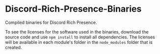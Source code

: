 # Discord-Rich-Presence-Binaries
Compiled binaries for Discord Rich Presence.

To see the licenses for the software used in the binaries, download the source code and use `npm install` to install all dependencies. The licenses will be available in each module's folder in the `node_modules` folder that is created.
